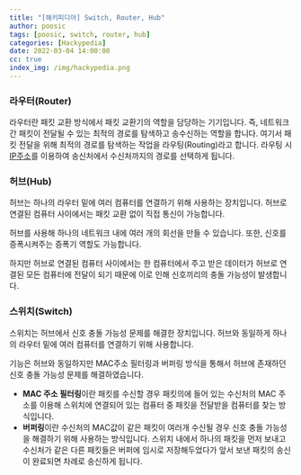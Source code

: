 ```yaml
---
title: "[해키피디아] Switch, Router, Hub"
author: poosic
tags: [poosic, switch, router, hub]
categories: [Hackypedia]
date: 2022-03-04 14:00:00
cc: true
index_img: /img/hackypedia.png
---
```


### 라우터(Router)

라우터란 패킷 교환 방식에서 패킷 교환기의 역할을 담당하는 기기입니다. 즉, 네트워크간 패킷이 전달될 수 있는 최적의 경로를 탐색하고 송수신하는 역할을 합니다. 여기서 패킷 전달을 위해 최적의 경로를 탐색하는 작업을 라우팅(Routing)라고 합니다. 라우팅 시 [IP주소](https://hackyboiz.github.io/2022/01/05/poosic/ip-n-mac/)를 이용하여 송신처에서 수신처까지의 경로를 선택하게 됩니다.

### 허브(Hub)

허브는 하나의 라우터 밑에 여러 컴퓨터를 연결하기 위해 사용하는 장치입니다. 허브로 연결된 컴퓨터 사이에서는 패킷 교환 없이 직접 통신이 가능합니다.

허브를 사용해 하나의 네트워크 내에 여러 개의 회선을 만들 수 있습니다. 또한, 신호를 증폭시켜주는 증폭기 역할도 가능합니다.

하지만 허브로 연결된 컴퓨터 사이에서는 한 컴퓨터에서 주고 받은 데이터가 허브로 연결된 모든 컴퓨터에 전달이 되기 때문에 이로 인해 신호끼리의 충돌 가능성이 발생합니다.

### 스위치(Switch)

스위치는 허브에서 신호 충돌 가능성 문제를 해결한 장치입니다. 허브와 동일하게 하나의 라우터 밑에 여러 컴퓨터를 연결하기 위해 사용합니다.

기능은 허브와 동일하지만 MAC주소 필터링과 버퍼링 방식을 통해서 허브에 존재하던 신호 충돌 가능성 문제를 해결하였습니다.

- **MAC 주소 필터링**이란 패킷를 수신할 경우 패킷의에 들어 있는 수신처의 MAC 주소를 이용해 스위치에 연결되어 있는 컴퓨터 중 패킷을 전달받을 컴퓨터를 찾는 방식입니다.
- **버퍼링**이란 수신처의 MAC값이 같은 패킷이 여러개 수신될 경우 신호 충돌 가능성을 해결하기 위해 사용하는 방식입니다. 스위치 내에서 하나의 패킷을 먼저 보내고 수신처가 같은 다른 패킷들은 버퍼에 임시로 저장해두었다가 앞서 보낸 패킷의 송신이 완료되면 차례로 송신하게 됩니다.

